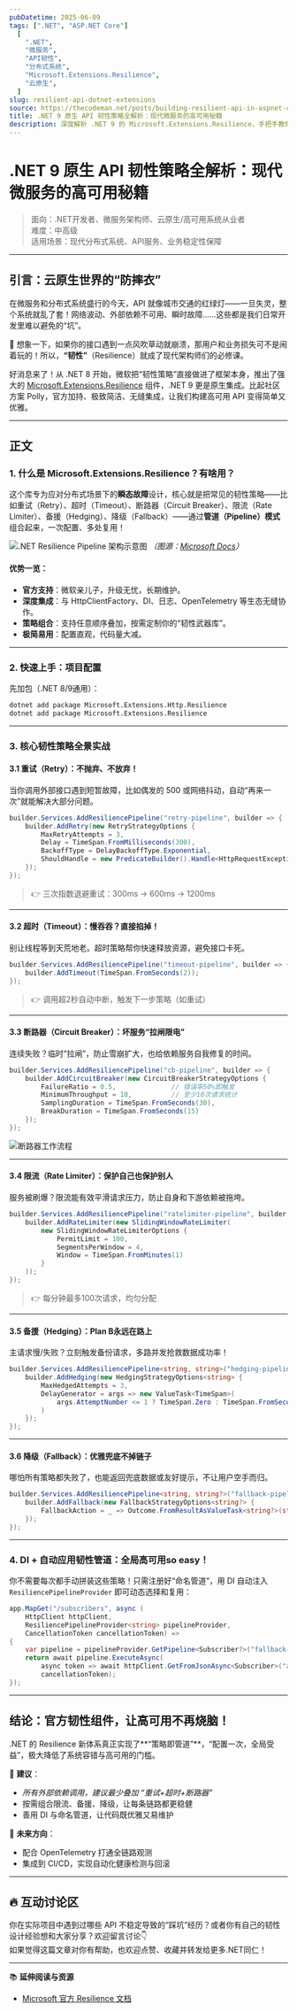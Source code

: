```yaml
---
pubDatetime: 2025-06-09
tags: [".NET", "ASP.NET Core"]
  [
    ".NET",
    "微服务",
    "API韧性",
    "分布式系统",
    "Microsoft.Extensions.Resilience",
    "云原生",
  ]
slug: resilient-api-dotnet-extensions
source: https://thecodeman.net/posts/building-resilient-api-in-aspnet-core-9
title: .NET 9 原生 API 韧性策略全解析：现代微服务的高可用秘籍
description: 深度解析 .NET 9 的 Microsoft.Extensions.Resilience，手把手教你打造高可用、抗故障的 API。面向中高级 .NET 微服务/云原生开发者，代码+思路全覆盖！
---
```


# .NET 9 原生 API 韧性策略全解析：现代微服务的高可用秘籍

> 面向：.NET开发者、微服务架构师、云原生/高可用系统从业者  
> 难度：中高级  
> 适用场景：现代分布式系统、API服务、业务稳定性保障

---

## 引言：云原生世界的“防摔衣”

在微服务和分布式系统盛行的今天，API 就像城市交通的红绿灯——一旦失灵，整个系统就乱了套！网络波动、外部依赖不可用、瞬时故障……这些都是我们日常开发里难以避免的“坑”。

👀 想象一下，如果你的接口遇到一点风吹草动就崩溃，那用户和业务损失可不是闹着玩的！所以，**“韧性”**（Resilience）就成了现代架构师们的必修课。

好消息来了！从 .NET 8 开始，微软把“韧性策略”直接做进了框架本身，推出了强大的 [Microsoft.Extensions.Resilience](https://learn.microsoft.com/en-us/dotnet/core/resilience/?tabs=dotnet-cli) 组件，.NET 9 更是原生集成。比起社区方案 Polly，官方加持、极致简洁、无缝集成，让我们构建高可用 API 变得简单又优雅。

---

## 正文

### 1. 什么是 Microsoft.Extensions.Resilience？有啥用？

这个库专为应对分布式场景下的**瞬态故障**设计，核心就是把常见的韧性策略——比如重试（Retry）、超时（Timeout）、断路器（Circuit Breaker）、限流（Rate Limiter）、备援（Hedging）、降级（Fallback）——通过**管道（Pipeline）模式**组合起来，一次配置、多处复用！

![.NET Resilience Pipeline 架构示意图](../../assets/355/resilience-pipeline.png)
_（图源：[Microsoft Docs](https://learn.microsoft.com/en-us/dotnet/core/resilience/?tabs=dotnet-cli)）_

#### 优势一览：

- **官方支持**：微软亲儿子，升级无忧，长期维护。
- **深度集成**：与 HttpClientFactory、DI、日志、OpenTelemetry 等生态无缝协作。
- **策略组合**：支持任意顺序叠加，按需定制你的“韧性武器库”。
- **极简易用**：配置直观，代码量大减。

---

### 2. 快速上手：项目配置

先加包（.NET 8/9通用）：

```bash
dotnet add package Microsoft.Extensions.Http.Resilience
dotnet add package Microsoft.Extensions.Resilience
```

---

### 3. 核心韧性策略全景实战

#### 3.1 重试（Retry）：不抛弃、不放弃！

当你调用外部接口遇到短暂故障，比如偶发的 500 或网络抖动，自动“再来一次”就能解决大部分问题。

```csharp
builder.Services.AddResiliencePipeline("retry-pipeline", builder => {
    builder.AddRetry(new RetryStrategyOptions {
        MaxRetryAttempts = 3,
        Delay = TimeSpan.FromMilliseconds(300),
        BackoffType = DelayBackoffType.Exponential,
        ShouldHandle = new PredicateBuilder().Handle<HttpRequestException>()
    });
});
```

> 👉 三次指数退避重试：300ms → 600ms → 1200ms

---

#### 3.2 超时（Timeout）：慢吞吞？直接掐掉！

别让线程等到天荒地老。超时策略帮你快速释放资源，避免接口卡死。

```csharp
builder.Services.AddResiliencePipeline("timeout-pipeline", builder => {
    builder.AddTimeout(TimeSpan.FromSeconds(2));
});
```

> 👉 调用超2秒自动中断，触发下一步策略（如重试）

---

#### 3.3 断路器（Circuit Breaker）：坏服务“拉闸限电”

连续失败？临时“拉闸”，防止雪崩扩大，也给依赖服务自我修复的时间。

```csharp
builder.Services.AddResiliencePipeline("cb-pipeline", builder => {
    builder.AddCircuitBreaker(new CircuitBreakerStrategyOptions {
        FailureRatio = 0.5,              // 错误率50%即触发
        MinimumThroughput = 10,          // 至少10次请求统计
        SamplingDuration = TimeSpan.FromSeconds(30),
        BreakDuration = TimeSpan.FromSeconds(15)
    });
});
```

![断路器工作流程](https://learn.microsoft.com/en-us/dotnet/core/extensions/media/circuit-breaker-diagram.png)

---

#### 3.4 限流（Rate Limiter）：保护自己也保护别人

服务被刷爆？限流能有效平滑请求压力，防止自身和下游依赖被拖垮。

```csharp
builder.Services.AddResiliencePipeline("ratelimiter-pipeline", builder => {
    builder.AddRateLimiter(new SlidingWindowRateLimiter(
        new SlidingWindowRateLimiterOptions {
            PermitLimit = 100,
            SegmentsPerWindow = 4,
            Window = TimeSpan.FromMinutes(1)
        }
    ));
});
```

> 👉 每分钟最多100次请求，均匀分配

---

#### 3.5 备援（Hedging）：Plan B永远在路上

主请求慢/失败？立刻触发备份请求，多路并发抢救数据成功率！

```csharp
builder.Services.AddResiliencePipeline<string, string>("hedging-pipeline", builder => {
    builder.AddHedging(new HedgingStrategyOptions<string> {
        MaxHedgedAttempts = 3,
        DelayGenerator = args => new ValueTask<TimeSpan>(
            args.AttemptNumber <= 1 ? TimeSpan.Zero : TimeSpan.FromSeconds(-1)
        )
    });
});
```

---

#### 3.6 降级（Fallback）：优雅兜底不掉链子

哪怕所有策略都失败了，也能返回兜底数据或友好提示，不让用户空手而归。

```csharp
builder.Services.AddResiliencePipeline<string, string?>("fallback-pipeline", builder => {
    builder.AddFallback(new FallbackStrategyOptions<string?> {
        FallbackAction = _ => Outcome.FromResultAsValueTask<string?>(string.Empty)
    });
});
```

---

### 4. DI + 自动应用韧性管道：全局高可用so easy！

你不需要每次都手动拼装这些策略！只需注册好“命名管道”，用 DI 自动注入 `ResiliencePipelineProvider` 即可动态选择和复用：

```csharp
app.MapGet("/subscribers", async (
    HttpClient httpClient,
    ResiliencePipelineProvider<string> pipelineProvider,
    CancellationToken cancellationToken) =>
{
    var pipeline = pipelineProvider.GetPipeline<Subscriber?>("fallback-pipeline");
    return await pipeline.ExecuteAsync(
        async token => await httpClient.GetFromJsonAsync<Subscriber>("api/subscribers", token),
        cancellationToken);
});
```

---

## 结论：官方韧性组件，让高可用不再烧脑！

.NET 的 Resilience 新体系真正实现了**“策略即管道”**，“配置一次，全局受益”，极大降低了系统容错与高可用的门槛。

🎯 **建议**：

- _所有外部依赖调用，建议最少叠加 “重试+超时+断路器”_
- 按需组合限流、备援、降级，让每条链路都更稳健
- 善用 DI 与命名管道，让代码既优雅又易维护

🚀 **未来方向**：

- 配合 OpenTelemetry 打通全链路观测
- 集成到 CI/CD，实现自动化健康检测与回滚

---

## 🔥 互动讨论区

你在实际项目中遇到过哪些 API 不稳定导致的“踩坑”经历？或者你有自己的韧性设计经验想和大家分享？欢迎留言讨论👇  
如果觉得这篇文章对你有帮助，也欢迎点赞、收藏并转发给更多.NET同仁！

---

📚 **延伸阅读与资源**

- [Microsoft 官方 Resilience 文档](https://learn.microsoft.com/en-us/dotnet/core/extensions/resilience)

